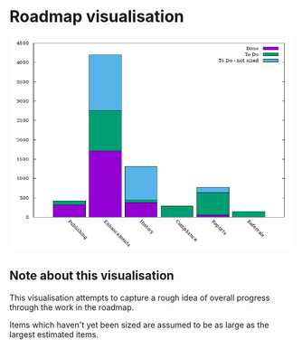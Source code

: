 # Roadmap visualisation
![Roadmap visualisation](graphs/roadmapVisualisation02122020.png)


## Note about this visualisation
This visualisation attempts to capture a rough idea of overall progress through the work in the roadmap. 

Items which haven't yet been sized are assumed to be as large as the largest estimated items.





